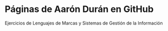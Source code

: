 # Páginas de Aarón Durán en GitHub
Ejercicios de Lenguajes de Marcas y Sistemas de Gestión de la Información
